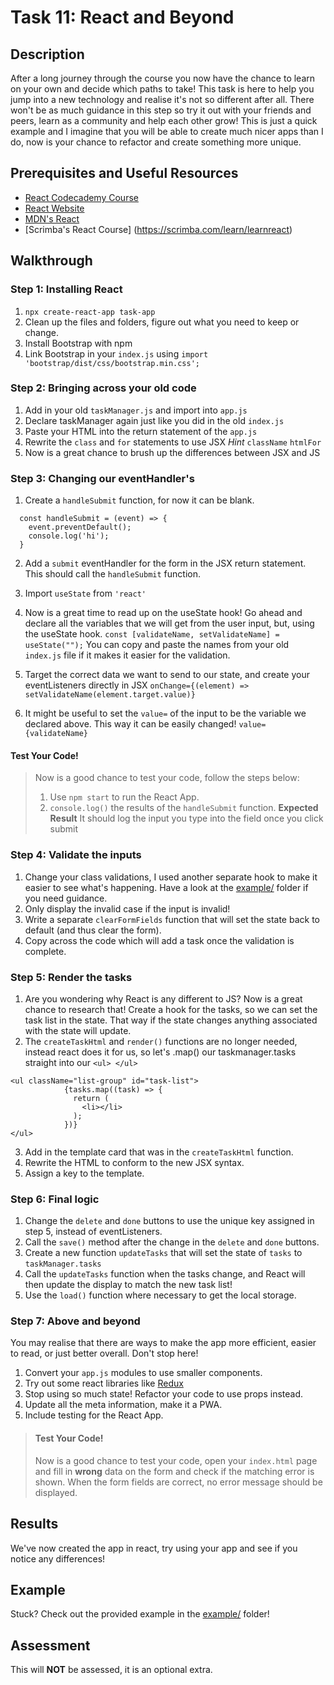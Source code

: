 # Task 11: React and Beyond

## Description

After a long journey through the course you now have the chance to learn on your own and decide which paths to take! This task is here to help you jump into a new technology and realise it's not so different after all. There won't be as much guidance in this step so try it out with your friends and peers, learn as a community and help each other grow! This is just a quick example and I imagine that you will be able to create much nicer apps than I do, now is your chance to refactor and create something more unique.

## Prerequisites and Useful Resources

- [React Codecademy Course](https://www.codecademy.com/learn/react-101)
- [React Website](https://reactjs.org/)
- [MDN's React](https://developer.mozilla.org/en-US/docs/Learn/Tools_and_testing/Client-side_JavaScript_frameworks/React_getting_started)
- [Scrimba's React Course] (https://scrimba.com/learn/learnreact) 

## Walkthrough

### Step 1: Installing React

1. `npx create-react-app task-app`
2. Clean up the files and folders, figure out what you need to keep or change. 
3. Install Bootstrap with npm 
4. Link Bootstrap in your `index.js` using `import 'bootstrap/dist/css/bootstrap.min.css';`


### Step 2: Bringing across your old code

1. Add in your old `taskManager.js` and import into `app.js`
2. Declare taskManager again just like you did in the old `index.js`
3. Paste your HTML into the return statement of the `app.js` 
4. Rewrite the `class` and `for` statements to use JSX *Hint* `className` `htmlFor`
5. Now is a great chance to brush up the differences between JSX and JS 

### Step 3: Changing our eventHandler's 

1. Create a `handleSubmit` function, for now it can be blank.

```
  const handleSubmit = (event) => {
    event.preventDefault();
    console.log('hi');
  }
```  
2. Add a `submit` eventHandler for the form in the JSX return statement. This should call the `handleSubmit` function.

3. Import `useState` from `'react'`
4. Now is a great time to read up on the useState hook! Go ahead and declare all the variables that we will get from the user input, but, using the useState hook. 
  `const [validateName, setValidateName] = useState("");`
   You can copy and paste the names from your old `index.js` file if it makes it easier for the validation. 
5. Target the correct data we want to send to our state, and create your eventListeners directly in JSX `onChange={(element) => setValidateName(element.target.value)}`
6. It might be useful to set the `value=` of the input to be the variable we declared above. This way it can be easily changed!  `value={validateName}`

#### Test Your Code!
> Now is a good chance to test your code, follow the steps below:
> 1. Use `npm start` to run the React App.
> 2. `console.log()` the results of the `handleSubmit` function. 
> **Expected Result**
> It should log the input you type into the field once you click submit


### Step 4: Validate the inputs

1. Change your class validations, I used another separate hook to make it easier to see what's happening. Have a look at the [example/](example/) folder if you need guidance.  
2. Only display the invalid case if the input is invalid! 
3. Write a separate `clearFormFields` function that will set the state back to default (and thus clear the form).
4. Copy across the code which will add a task once the validation is complete. 


### Step 5: Render the tasks

1. Are you wondering why React is any different to JS? Now is a great chance to research that! Create a hook for the tasks, so we can set the task list in the state. That way if the state changes anything associated with the state will update.
2. The `createTaskHtml` and `render()` functions are no longer needed, instead react does it for us, so let's .map() our taskmanager.tasks straight into our `<ul> </ul>`
```
<ul className="list-group" id="task-list">
            {tasks.map((task) => {
              return (
                <li></li>
              );
            })}
</ul>
```
3. Add in the template card that was in the `createTaskHtml` function.
4. Rewrite the HTML to conform to the new JSX syntax. 
5. Assign a key to the template. 


### Step 6: Final logic

1. Change the `delete` and `done` buttons to use the unique key assigned in step 5, instead of eventListeners. 
2. Call the `save()` method after the change in the `delete` and `done` buttons. 
3. Create a new function `updateTasks` that will set the state of `tasks` to `taskManager.tasks`
4. Call the `updateTasks` function when the tasks change, and React will then update the display to match the new task list! 
5. Use the `load()` function where necessary to get the local storage. 

### Step 7: Above and beyond

You may realise that there are ways to make the app more efficient, easier to read, or just better overall. Don't stop here! 
1. Convert your `app.js` modules to use smaller components.
2. Try out some react libraries like [Redux](https://react-redux.js.org/)
3. Stop using so much state! Refactor your code to use props instead. 
4. Update all the meta information, make it a PWA.
5. Include testing for the React App. 
> #### Test Your Code!
> Now is a good chance to test your code, open your `index.html` page and fill in **wrong** data on the form and check if the matching error is shown.
> When the form fields are correct, no error message should be displayed.

## Results

We've now created the app in react, try using your app and see if you notice any differences!

## Example

Stuck? Check out the provided example in the [example/](example/) folder!

## Assessment

This will **NOT** be assessed, it is an optional extra.  
